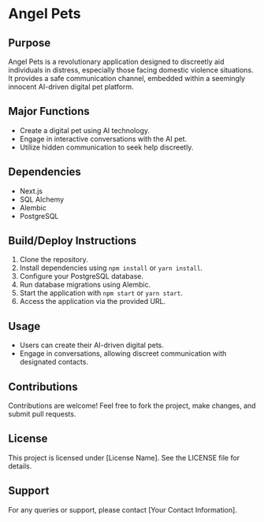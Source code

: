 # Angel Pets

## Purpose
Angel Pets is a revolutionary application designed to discreetly aid individuals in distress, especially those facing domestic violence situations. It provides a safe communication channel, embedded within a seemingly innocent AI-driven digital pet platform.

## Major Functions
- Create a digital pet using AI technology.
- Engage in interactive conversations with the AI pet.
- Utilize hidden communication to seek help discreetly.

## Dependencies
- Next.js
- SQL Alchemy
- Alembic
- PostgreSQL

## Build/Deploy Instructions
1. Clone the repository.
2. Install dependencies using `npm install` or `yarn install`.
3. Configure your PostgreSQL database.
4. Run database migrations using Alembic.
5. Start the application with `npm start` or `yarn start`.
6. Access the application via the provided URL.

## Usage
- Users can create their AI-driven digital pets.
- Engage in conversations, allowing discreet communication with designated contacts.

## Contributions
Contributions are welcome! Feel free to fork the project, make changes, and submit pull requests.

## License
This project is licensed under [License Name]. See the LICENSE file for details.

## Support
For any queries or support, please contact [Your Contact Information].